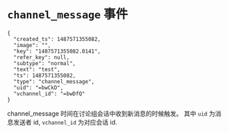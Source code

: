 # `channel_message` 事件

```
{
  "created_ts": 1487571355082,
  "image": "",
  "key": "1487571355082.0141",
  "refer_key": null,
  "subtype": "normal",
  "text": "test",
  "ts": 1487571355082,
  "type": "channel_message",
  "uid": "=bwCkD",
  "vchannel_id": "=bwDfQ"
}
```

channel_message 时间在讨论组会话中收到新消息的时候触发。
其中 `uid` 为消息发送者 id, `vchannel_id` 为对应会话 id.

